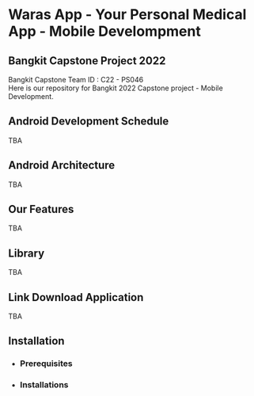 # Waras App - Your Personal Medical App - Mobile Develompment

## Bangkit Capstone Project 2022

Bangkit Capstone Team ID : C22 - PS046 <br>
Here is our repository for Bangkit 2022 Capstone project - Mobile Development.

## Android Development Schedule
TBA

## Android Architecture
TBA

## Our Features 
TBA

## Library
TBA 

## Link Download Application
TBA

## Installation
 - ### Prerequisites
 - ### Installations

